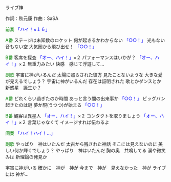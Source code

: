 ライブ神

作詞：秋元康
作曲：SaSA

<font color=green>前奏</font>
<font color=blue>「ハイ！×１６」</font> 

<font color=green>A番</font>
ステージは未知数のロケット
何が起きるかわからない <font color=blue>「○○！」</font> 
光もない音もない空
大気圏から飛び出せ！ <font color=blue>「○○！」</font> 

<font color=green>B番</font>
客席を探査 <font color=blue>「オー、ハイ！」</font>×２ 
パフォーマンスはいかが？ <font color=blue>「オー、ハイ！」</font>×２ 
無重力みたい
快感　感じて浮遊して…

<font color=green>副歌</font>
宇宙に神がいるんだ
太陽に照らされた彼方
見たことないような
大きな愛が見えるでしょう？
宇宙に神がいるんだ
存在は証明された
歌とかダンスとか
新惑星　誕生か？

<font color=green>A番</font>
どれくらい過ぎたのか時間
あっと言う間の出来事か <font color=blue>「○○！」</font> 
ビッグバン起きたのは謎
夢か現(うつつ)が始まる <font color=blue>「○○！」</font> 

<font color=green>B番</font>
観客は異星人 <font color=blue>「オー、ハイ！」</font>×２ 
コンタクトを取りましょう <font color=blue>「オー、ハイ！」</font>×２ 
言葉じゃなくて
イメージすれば伝わるよ

<font color=green>间奏</font>
<font color=blue>「ハイ！ハイ！…」</font> 

<font color=green>副歌</font>
やっぱり　神はいたんだ
太古から残された神話
そこには見えないのに
美しい何か輝くでしょう？
やっぱり　神はいたんだ
胸の奥　共鳴してる
涙や微笑みは
新理論の発見か

宇宙に神がいる
確かに　神が　神が
今まで　神が　見えなかった　神が
ライブには
神が…
